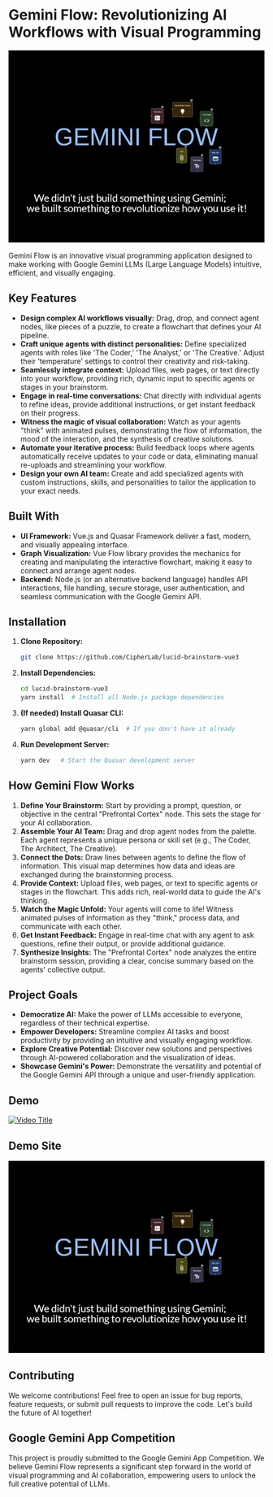 # Gemini Flow: Revolutionizing AI Workflows with Visual Programming
![Gemini Flow Demo](youtube-thumbnail.jpg)

Gemini Flow is an innovative visual programming application designed to make working with Google Gemini LLMs (Large Language Models) intuitive, efficient, and visually engaging.

## Key Features

* **Design complex AI workflows visually:** Drag, drop, and connect agent nodes, like pieces of a puzzle, to create a flowchart that defines your AI pipeline.
* **Craft unique agents with distinct personalities:** Define specialized agents with roles like 'The Coder,' 'The Analyst,' or 'The Creative.' Adjust their 'temperature' settings to control their creativity and risk-taking. 
* **Seamlessly integrate context:**  Upload files, web pages, or text directly into your workflow, providing rich, dynamic input to specific agents or stages in your brainstorm.
* **Engage in real-time conversations:** Chat directly with individual agents to refine ideas, provide additional instructions, or get instant feedback on their progress.
* **Witness the magic of visual collaboration:** Watch as your agents "think" with animated pulses, demonstrating the flow of information, the mood of the interaction, and the synthesis of creative solutions. 
* **Automate your iterative process:**  Build feedback loops where agents automatically receive updates to your code or data, eliminating manual re-uploads and streamlining your workflow. 
* **Design your own AI team:**  Create and add specialized agents with custom instructions, skills, and personalities to tailor the application to your exact needs.  

## Built With

* **UI Framework:** Vue.js and Quasar Framework deliver a fast, modern, and visually appealing interface.
* **Graph Visualization:** Vue Flow library provides the mechanics for creating and manipulating the interactive flowchart, making it easy to connect and arrange agent nodes. 
* **Backend:** Node.js (or an alternative backend language) handles API interactions, file handling, secure storage, user authentication, and seamless communication with the Google Gemini API. 

## Installation

1. **Clone Repository:** 
   ```bash
   git clone https://github.com/CipherLab/lucid-brainstorm-vue3
   ```

2. **Install Dependencies:** 
   ```bash
   cd lucid-brainstorm-vue3
   yarn install  # Install all Node.js package dependencies
   ```

3. **(If needed) Install Quasar CLI:**
   ```bash
   yarn global add @quasar/cli  # If you don't have it already
   ```
4. **Run Development Server:**
   ```bash
   yarn dev   # Start the Quasar development server
   ```

## How Gemini Flow Works

1. **Define Your Brainstorm:** Start by providing a prompt, question, or objective in the central "Prefrontal Cortex" node. This sets the stage for your AI collaboration. 
2. **Assemble Your AI Team:** Drag and drop agent nodes from the palette. Each agent represents a unique persona or skill set (e.g., The Coder, The Architect, The Creative).
3. **Connect the Dots:** Draw lines between agents to define the flow of information. This visual map determines how data and ideas are exchanged during the brainstorming process. 
4. **Provide Context:** Upload files, web pages, or text to specific agents or stages in the flowchart. This adds rich, real-world data to guide the AI's thinking.
5. **Watch the Magic Unfold:** Your agents will come to life! Witness animated pulses of information as they "think," process data, and communicate with each other. 
6. **Get Instant Feedback:** Engage in real-time chat with any agent to ask questions, refine their output, or provide additional guidance. 
7. **Synthesize Insights:** The "Prefrontal Cortex" node analyzes the entire brainstorm session, providing a clear, concise summary based on the agents' collective output.

## Project Goals

* **Democratize AI:** Make the power of LLMs accessible to everyone, regardless of their technical expertise. 
* **Empower Developers:**  Streamline complex AI tasks and boost productivity by providing an intuitive and visually engaging workflow.
* **Explore Creative Potential:**  Discover new solutions and perspectives through AI-powered collaboration and the visualization of ideas. 
* **Showcase Gemini's Power:** Demonstrate the versatility and potential of the Google Gemini API through a unique and user-friendly application.


## Demo 
[![Video Title](https://img.youtube.com/vi/jXhrP8a5hiM/0.jpg)](https://www.youtube.com/watch?v=jXhrP8a5hiM)

## Demo Site
[![Gemini Flow Demo](youtube-thumbnail.jpg)](https://geminiflowstorage.z5.web.core.windows.net/#/)

## Contributing

We welcome contributions! Feel free to open an issue for bug reports, feature requests, or submit pull requests to improve the code. Let's build the future of AI together! 

## Google Gemini App Competition

This project is proudly submitted to the Google Gemini App Competition. We believe Gemini Flow represents a significant step forward in the world of visual programming and AI collaboration, empowering users to unlock the full creative potential of LLMs.  

 
